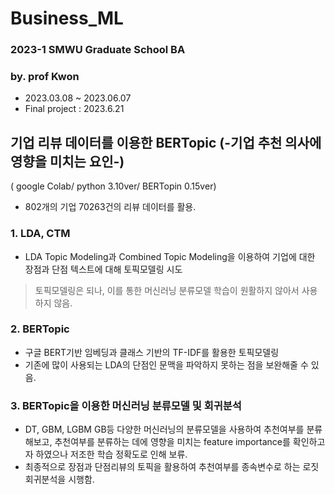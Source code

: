 # Business_ML
### 2023-1 SMWU Graduate School BA
### by. prof Kwon

- 2023.03.08 ~ 2023.06.07
- Final project : 2023.6.21

## 기업 리뷰 데이터를 이용한 BERTopic (-기업 추천 의사에 영향을 미치는 요인-)
( google Colab/ python 3.10ver/ BERTopin 0.15ver)
- 802개의 기업 70263건의 리뷰 데이터를 활용.

### 1. LDA, CTM
- LDA Topic Modeling과 Combined Topic Modeling을 이용하여 기업에 대한 장점과 단점 텍스트에 대해 토픽모델링 시도
> 토픽모델링은 되나, 이를 통한 머신러닝 분류모델 학습이 원활하지 않아서 사용하지 않음.

### 2. BERTopic
- 구글 BERT기반 임베딩과 클래스 기반의 TF-IDF를 활용한 토픽모델링
- 기존에 많이 사용되는 LDA의 단점인 문맥을 파악하지 못하는 점을 보완해줄 수 있음.

### 3. BERTopic을 이용한 머신러닝 분류모델 및 회귀분석
- DT, GBM, LGBM GB등 다양한 머신러닝의 분류모델을 사용하여 추천여부를 분류해보고, 추천여부를 분류하는 데에 영향을 미치는 feature importance를 확인하고자 하였으나 저조한 학습 정확도로 인해 보류.
- 최종적으로 장점과 단점리뷰의 토픽을 활용하여 추천여부를 종속변수로 하는 로짓 회귀분석을 시행함.
  

